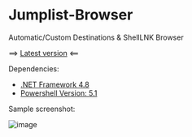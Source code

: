 # Jumplist-Browser
Automatic/Custom Destinations &amp; ShellLNK Browser

==> [Latest version](https://github.com/kacos2000/Jumplist-Browser/releases/latest) <==

Dependencies: 
- [.NET Framework 4.8](https://dotnet.microsoft.com/en-us/download/dotnet-framework/net48)
- [Powershell Version:  5.1](https://docs.microsoft.com/en-us/powershell/scripting/windows-powershell/install/windows-powershell-system-requirements?view=powershell-5.1)

Sample screenshot:

![image](https://user-images.githubusercontent.com/11378310/202828211-5d4faac7-1af1-4427-9d9a-60c89232b973.png)

